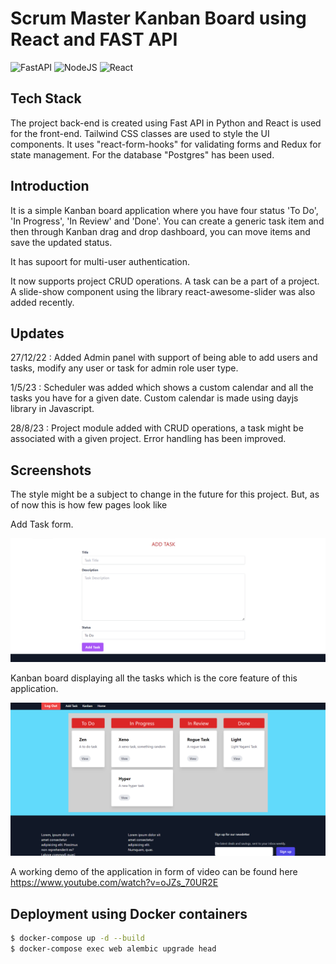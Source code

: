 # Scrum Master Kanban Board using React and FAST API

![FastAPI](https://img.shields.io/badge/FastAPI-005571?style=for-the-badge&logo=fastapi)
![NodeJS](https://img.shields.io/badge/node.js-6DA55F?style=for-the-badge&logo=node.js&logoColor=white)
![React](https://img.shields.io/badge/react-%2320232a.svg?style=for-the-badge&logo=react&logoColor=%2361DAFB)

## Tech Stack

The project back-end is created using Fast API in Python and React is used for the front-end. Tailwind CSS classes are used to style the UI components. It uses "react-form-hooks" for validating forms and Redux for state management. For the database "Postgres" has been used.

## Introduction

It is a simple Kanban board application where you have four status 'To Do', 'In Progress', 'In Review' and 'Done'. You can create a generic task item and then through Kanban drag and drop dashboard, you can move items and save the updated status.

It has supoort for multi-user authentication.

It now supports project CRUD operations. A task can be a part of a project. A slide-show component using the library react-awesome-slider was also added recently.

## Updates

27/12/22 : Added Admin panel with support of being able to add users and tasks, modify any user or task for admin role user type.

1/5/23 : Scheduler was added which shows a custom calendar and all the tasks you have for a given date. Custom calendar is made using dayjs library in Javascript.

28/8/23 : Project module added with CRUD operations, a task might be associated with a given project. Error handling has been improved.

## Screenshots

The style might be a subject to change in the future for this project. But, as of now this is how few pages look like

Add Task form.

![alt text](./screenshots/add_task.PNG)

Kanban board displaying all the tasks which is the core feature of this application.

![alt text](./screenshots/kanban.PNG)

A working demo of the application in form of video can be found here https://www.youtube.com/watch?v=oJZs_70UR2E

## Deployment using Docker containers

```sh
$ docker-compose up -d --build
$ docker-compose exec web alembic upgrade head
```
